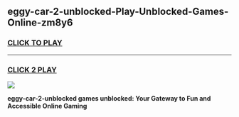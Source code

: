 
## eggy-car-2-unblocked-Play-Unblocked-Games-Online-zm8y6
<h3>
<a href="https://premium76.site?title=eggy-car-2-unblocked&ref=25A">CLICK TO PLAY</a></h3>
<hr>

<h3>
<a href="https://premium76.site?title=eggy-car-2-unblocked&ref=25A">CLICK 2 PLAY</a>
  
</h3>

<a href="https://premium76.site?title=eggy-car-2-unblocked&ref=25A"><img src="https://clearcache.store/games.png"></a>


**eggy-car-2-unblocked games unblocked: Your Gateway to Fun and Accessible Online Gaming**
